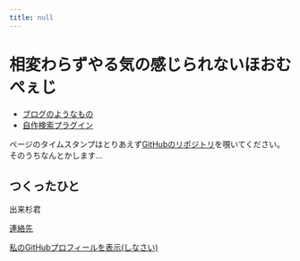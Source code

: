 ```yaml
---
title: null
---
```


# 相変わらずやる気の感じられないほおむぺぇじ

- [ブログのようなもの](/one/)
- [自作検索プラグイン](http://dekisugi.github.io/firefox-search-plugin/)

ページのタイムスタンプはとりあえず[GitHubのリポジトリ](https://github.com/dekisugi/geeko.dev)を覗いてください。そのうちなんとかします…


## つくったひと
出来杉君

[連絡先](/contacts.html)

[私のGitHubプロフィールを表示(しなさい)](https://github.com/dekisugi)
